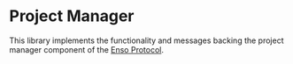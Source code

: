 # Project Manager

This library implements the functionality and messages backing the project
manager component of the
[Enso Protocol](../../doc/language-server/specification/enso-protocol.md).
